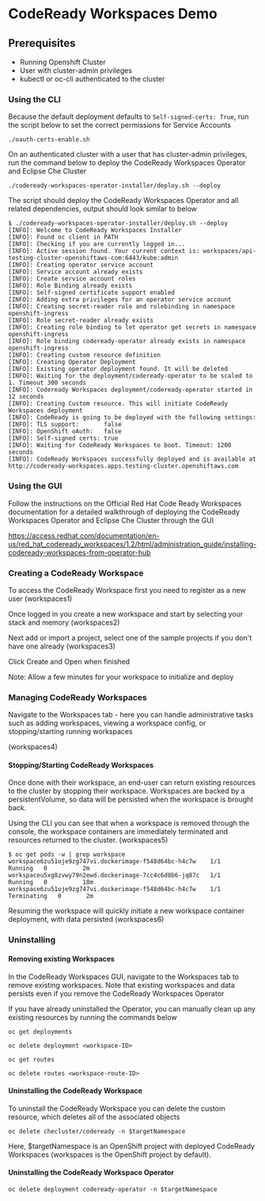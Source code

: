 # CodeReady Workspaces Demo

## Prerequisites
- Running Openshift Cluster
- User with cluster-admin privileges
- kubectl or oc-cli authenticated to the cluster

### Using the CLI

Because the default deployment defaults to `Self-signed-certs: True`, run the script below to set the correct permissions for Service Accounts
```
./oauth-certs-enable.sh
```

On an authenticated cluster with a user that has cluster-admin privileges, run the command below to deploy the CodeReady Workspaces Operator and Eclipse Che Cluster
```
./codeready-workspaces-operator-installer/deploy.sh --deploy
```

The script should deploy the CodeReady Workspaces Operator and all related dependencies, output should look similar to below
```
$ ./codeready-workspaces-operator-installer/deploy.sh --deploy
[INFO]: Welcome to CodeReady Workspaces Installer
[INFO]: Found oc client in PATH
[INFO]: Checking if you are currently logged in...
[INFO]: Active session found. Your current context is: workspaces/api-testing-cluster-openshiftaws-com:6443/kube:admin
[INFO]: Creating operator service account
[INFO]: Service account already exists
[INFO]: Create service account roles
[INFO]: Role Binding already exists
[INFO]: Self-signed certificate support enabled
[INFO]: Adding extra privileges for an operator service account
[INFO]: Creating secret-reader role and rolebinding in namespace openshift-ingress
[INFO]: Role secret-reader already exists
[INFO]: Creating role binding to let operator get secrets in namespace openshift-ingress
[INFO]: Role binding codeready-operator already exists in namespace openshift-ingress
[INFO]: Creating custom resource definition
[INFO]: Creating Operator Deployment
[INFO]: Existing operator deployment found. It will be deleted
[INFO]: Waiting for the deployment/codeready-operator to be scaled to 1. Timeout 300 seconds
[INFO]: Codeready Workspaces deployment/codeready-operator started in 12 seconds
[INFO]: Creating Custom resource. This will initiate CodeReady Workspaces deployment
[INFO]: CodeReady is going to be deployed with the following settings:
[INFO]: TLS support:       false
[INFO]: OpenShift oAuth:   false
[INFO]: Self-signed certs: true
[INFO]: Waiting for CodeReady Workspaces to boot. Timeout: 1200 seconds
[INFO]: CodeReady Workspaces successfully deployed and is available at http://codeready-workspaces.apps.testing-cluster.openshiftaws.com
```

### Using the GUI

Follow the instructions on the Official Red Hat Code Ready Workspaces documentation for a detailed walkthrough of deploying the CodeReady Workspaces Operator and Eclipse Che Cluster through the GUI

https://access.redhat.com/documentation/en-us/red_hat_codeready_workspaces/1.2/html/administration_guide/installing-codeready-workspaces-from-operator-hub


### Creating a CodeReady Workspace

To access the CodeReady Workspace first you need to register as a new user
(workspaces1)

Once logged in you create a new workspace and start by selecting your stack and memory
(workspaces2)

Next add or import a project, select one of the sample projects if you don't have one already
(workspaces3)

Click Create and Open when finished

Note: Allow a few minutes for your workspace to initialize and deploy

### Managing CodeReady Workspaces

Navigate to the Workspaces tab - here you can handle administrative tasks such as adding workspaces, viewing a workspace config, or stopping/starting running workspaces

(workspaces4)

#### Stopping/Starting CodeReady Workspaces
Once done with their workspace, an end-user can return existing resources to the cluster by stopping their workspace. Workspaces are backed by a persistentVolume, so data will be persisted when the workspace is brought back.

Using the CLI you can see that when a workspace is removed through the console, the workspace containers are immediately terminated and resources returned to the cluster.
(workspaces5)

```
$ oc get pods -w | grep workspace
workspace6zu51oje9zg747vi.dockerimage-f548d64bc-h4c7w    1/1       Running   0          2m
workspaceu5xg8zvwy79n2ewd.dockerimage-7cc4c6d8b6-jq87c   1/1       Running   0          18m
workspace6zu51oje9zg747vi.dockerimage-f548d64bc-h4c7w    1/1       Terminating   0       2m
```

Resuming the workspace will quickly initiate a new workspace container deployment, with data persisted
(workspaces6)


### Uninstalling

#### Removing existing Workspaces

In the CodeReady Workspaces GUI, navigate to the Workspaces tab to remove existing workspaces. Note that existing workspaces and data persists even if you remove the CodeReady Workspaces Operator

If you have already uninstalled the Operator, you can manually clean up any existing resources by running the commands below
```
oc get deployments

oc delete deployment <workspace-ID>

oc get routes

oc delete routes <workspace-route-ID>
```

#### Uninstalling the CodeReady Workspace
To uninstall the CodeReady Workspace you can delete the custom resource, which deletes all of the associated objects
```
oc delete checluster/codeready -n $targetNamespace
```

Here, $targetNamespace is an OpenShift project with deployed CodeReady Workspaces (workspaces is the OpenShift project by default).

#### Uninstalling the CodeReady Workspace Operator
```
oc delete deployment codeready-operator -n $targetNamespace
```

